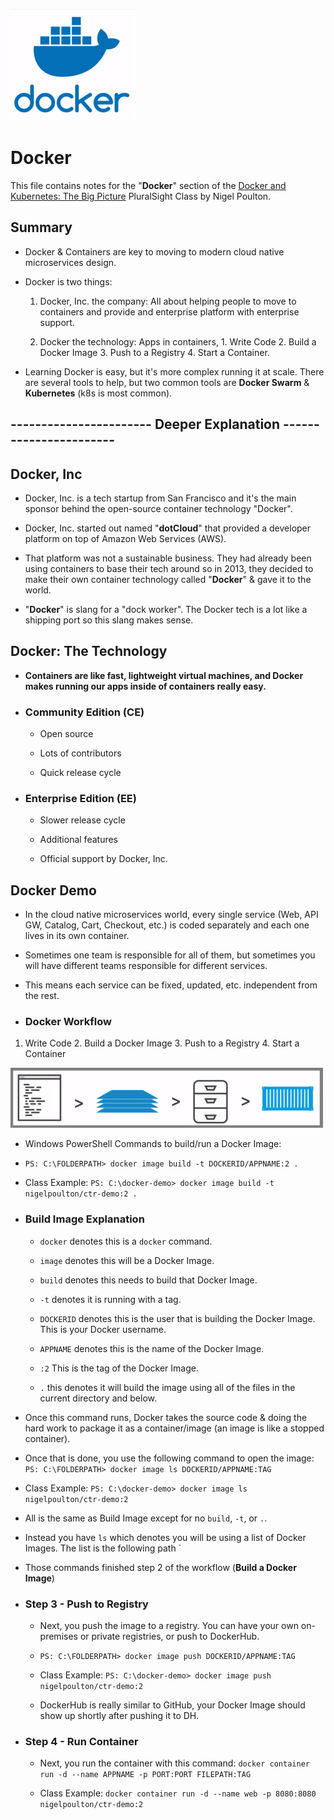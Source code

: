 ![Docker Logo](/images/docker/docker-logo.png)

# Docker

This file contains notes for the "**Docker**" section of the [Docker and Kubernetes: The Big Picture](https://app.pluralsight.com/library/courses/docker-kubernetes-big-picture/table-of-contents) PluralSight Class by Nigel Poulton.

## Summary

- Docker & Containers are key to moving to modern cloud native microservices design.

- Docker is two things:
  1. Docker, Inc. the company: All about helping people to move to containers and provide and enterprise platform with enterprise support.

  2. Docker the technology: Apps in containers, 1. Write Code 2. Build a Docker Image 3. Push to a Registry 4. Start a Container.

- Learning Docker is easy, but it's more complex running it at scale. There are several tools to help, but two common tools are **Docker Swarm** & **Kubernetes** (k8s is most common).

## ----------------------- Deeper Explanation -----------------------

## Docker, Inc

- Docker, Inc. is a tech startup from San Francisco and it's the main sponsor behind the open-source container technology "Docker".

- Docker, Inc. started out named "**dotCloud**" that provided a developer platform on top of Amazon Web Services (AWS).

- That platform was not a sustainable business. They had already been using containers to base their tech around so in 2013, they decided to make their own container technology called "**Docker**" & gave it to the world.

- "**Docker**" is slang for a "dock worker". The Docker tech is a lot like a shipping port so this slang makes sense.

## Docker: The Technology

- **Containers are like fast, lightweight virtual machines, and Docker makes running our apps inside of containers really easy.**

- ### Community Edition (CE)

  - Open source

  - Lots of contributors

  - Quick release cycle

- ### Enterprise Edition (EE)

  - Slower release cycle

  - Additional features

  - Official support by Docker, Inc.

## Docker Demo

- In the cloud native microservices world, every single service (Web, API GW, Catalog, Cart, Checkout, etc.) is coded separately and each one lives in its own container.

- Sometimes one team is responsible for all of them, but sometimes you will have different teams responsible for different services.

- This means each service can be fixed, updated, etc. independent from the rest.

- ### Docker Workflow

1. Write Code 2. Build a Docker Image 3. Push to a Registry 4. Start a Container

![Docker Workflow](/images/docker/docker-workflow.png)

- Windows PowerShell Commands to build/run a Docker Image:

- `PS: C:\FOLDERPATH> docker image build -t DOCKERID/APPNAME:2 .`

- Class Example: `PS: C:\docker-demo> docker image build -t nigelpoulton/ctr-demo:2 .`

- ### Build Image Explanation

  - `docker` denotes this is a `docker` command.

  - `image` denotes this will be a Docker Image.

  - `build` denotes this needs to build that Docker Image.

  - `-t` denotes it is running with a tag.

  - `DOCKERID` denotes this is the user that is building the Docker Image. This is your Docker username.

  - `APPNAME` denotes this is the name of the Docker Image.

  - `:2` This is the tag of the Docker Image.

  - `.` this denotes it will build the image using all of the files in the current directory and below.

- Once this command runs, Docker takes the source code & doing the hard work to package it as a container/image (an image is like a stopped container).

- Once that is done, you use the following command to open the image: `PS: C:\FOLDERPATH> docker image ls DOCKERID/APPNAME:TAG`

- Class Example: `PS: C:\docker-demo> docker image ls nigelpoulton/ctr-demo:2`

- All is the same as Build Image except for no `build`, `-t`, or `.`.

- Instead you have `ls` which denotes you will be using a list of Docker Images. The list is the following path `

- Those commands finished step 2 of the workflow (**Build a Docker Image**)

- ### Step 3 - Push to Registry

  - Next, you push the image to a registry. You can have your own on-premises or private registries, or push to DockerHub.

  - `PS: C:\FOLDERPATH> docker image push DOCKERID/APPNAME:TAG`

  - Class Example: `PS: C:\docker-demo> docker image push nigelpoulton/ctr-demo:2`

  - DockerHub is really similar to GitHub, your Docker Image should show up shortly after pushing it to DH.

- ### Step 4 - Run Container

  - Next, you run the container with this command: `docker container run -d --name APPNAME -p PORT:PORT FILEPATH:TAG`

  - Class Example: `docker container run -d --name web -p 8080:8080 nigelpoulton/ctr-demo:2`
